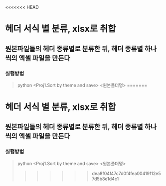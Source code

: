<<<<<<< HEAD
# 헤더 서식 별 분류, xlsx로 취합
## 원본파일들의 헤더 종류별로 분류한 뒤, 헤더 종류별 하나씩의 엑셀 파일을 만든다
### 실행방법
> python <Proj1.Sort by theme and save> <원본폴더명>
=======
# 헤더 서식 별 분류, xlsx로 취합
## 원본파일들의 헤더 종류별로 분류한 뒤, 헤더 종류별 하나씩의 엑셀 파일을 만든다
### 실행방법
> python <Proj1.Sort by theme and save> <원본폴더명>
>>>>>>> dea8f04f47c7d0f4fea00419f12e57d5b8e1d4c1
